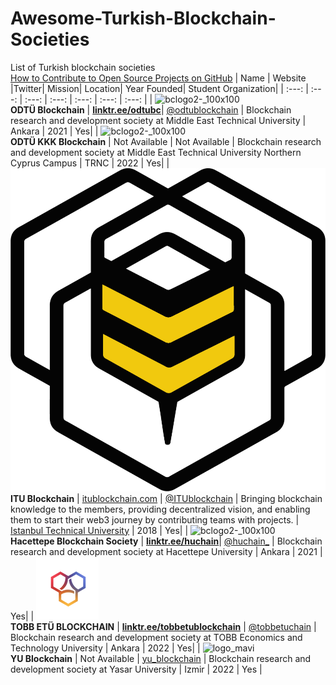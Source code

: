 # Awesome-Turkish-Blockchain-Societies

List of Turkish blockchain societies  
[How to Contribute to Open Source Projects on GitHub](https://www.youtube.com/watch?v=waEb2c9NDL8)
| Name | Website |Twitter| Mission| Location| Year Founded| Student Organization|
| :---: | :---: | :---: | :---: | :---: | :---: | :---: |
| ![bclogo2-_100x100](https://user-images.githubusercontent.com/11755605/199741508-8a4b006f-0220-438d-8339-c5f2258bc814.jpg) </br> **ODTÜ Blockchain** | **[linktr.ee/odtubc](https://linktr.ee/odtubc)**| [@odtublockchain](https://twitter.com/odtublockchain) | Blockchain research and development society at Middle East Technical University | Ankara | 2021 | Yes|
| ![bclogo2-_100x100](https://user-images.githubusercontent.com/32202283/199755139-5f67ae7b-24f9-40ac-a017-9af2dcd92a2d.png) </br> **ODTÜ KKK Blockchain** | Not Available | Not Available | Blockchain research and development society at Middle East Technical University Northern Cyprus Campus | TRNC | 2022 | Yes|
| ![bclogo2-_100x100](https://raw.githubusercontent.com/itublockchain/NFT/main/logo-notext.png) </br> **ITU Blockchain** | [itublockchain.com](https://itublockchain.com) | [@ITUblockchain](https://twitter.com/ITUblockchain) | Bringing blockchain knowledge to the members, providing decentralized vision, and enabling them to start their web3 journey by contributing teams with projects. | [Istanbul Technical University](https://itu.edu.tr/) | 2018 | Yes|
| ![bclogo2-_100x100](https://pbs.twimg.com/profile_images/1512876742742052868/Gjvsijh0_400x400.jpg) </br> **Hacettepe Blockchain Society** | **[linktr.ee/huchain](https://linktr.ee/huchain)**| [@huchain\_](https://twitter.com/huchain_) | Blockchain research and development society at Hacettepe University | Ankara | 2021 | Yes|
| ![tobbetubclogo_100x100](https://raw.githubusercontent.com/cagrigit-hub/images/main/rsz_1logo__strole.png) </br> **TOBB ETÜ BLOCKCHAIN** | **[linktr.ee/tobbetublockchain](https://linktr.ee/tobbetublockchain)** | [@tobbetuchain](https://twitter.com/TobbEtuChain?t=3jUuSShqpKujdZ4kWTgBHA&s=09) | Blockchain research and development society at TOBB Economics and Technology University | Ankara | 2022 | Yes|
| ![logo_mavi](https://user-images.githubusercontent.com/58492490/199801668-3b645dee-1b07-4bcc-bb73-85e6969b4cae.png) <br> **YU Blockchain** | Not Available | [yu_blockchain](https://twitter.com/yu_blockchain) | Blockchain research and development society at Yasar University | Izmir | 2022 | Yes |


